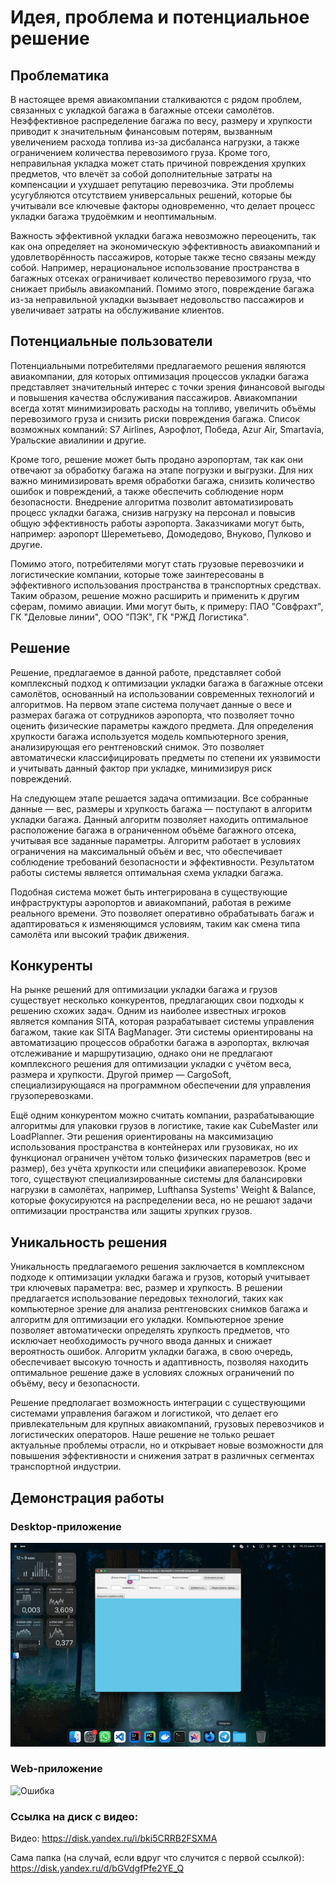 # Идея, проблема и потенциальное решение

## Проблематика

В настоящее время авиакомпании сталкиваются с рядом проблем, связанных с укладкой багажа в багажные отсеки самолётов. Неэффективное распределение багажа по весу, размеру и хрупкости приводит к значительным финансовым потерям, вызванным увеличением расхода топлива из-за дисбаланса нагрузки, а также ограничением количества перевозимого груза. Кроме того, неправильная укладка может стать причиной повреждения хрупких предметов, что влечёт за собой дополнительные затраты на компенсации и ухудшает репутацию перевозчика. Эти проблемы усугубляются отсутствием универсальных решений, которые бы учитывали все ключевые факторы одновременно, что делает процесс укладки багажа трудоёмким и неоптимальным. 

Важность эффективной укладки багажа невозможно переоценить, так как она определяет на экономическую эффективность авиакомпаний и удовлетворённость пассажиров, которые также тесно связаны между собой. Например, нерациональное использование пространства в багажных отсеках ограничивает количество перевозимого груза, что снижает прибыль авиакомпаний. Помимо этого, повреждение багажа из-за неправильной укладки вызывает недовольство пассажиров и увеличивает затраты на обслуживание клиентов.

## Потенциальные пользователи

Потенциальными потребителями предлагаемого решения являются авиакомпании, для которых оптимизация процессов укладки багажа представляет значительный интерес с точки зрения финансовой выгоды и повышения качества обслуживания пассажиров. Авиакомпании всегда хотят минимизировать расходы на топливо, увеличить объёмы перевозимого груза и снизить риски повреждения багажа. Список возможных компаний: S7 Airlines, Аэрофлот, Победа, Azur Air, Smartavia, Уральские авиалинии и другие.

Кроме того, решение может быть продано аэропортам, так как они отвечают за обработку багажа на этапе погрузки и выгрузки. Для них важно минимизировать время обработки багажа, снизить количество ошибок и повреждений, а также обеспечить соблюдение норм безопасности. Внедрение алгоритма позволит автоматизировать процесс укладки багажа, снизив нагрузку на персонал и повысив общую эффективность работы аэропорта. Заказчиками могут быть, например: аэропорт Шереметьево, Домодедово, Внуково, Пулково и другие.

Помимо этого, потребителями могут стать грузовые перевозчики и логистические компании, которые тоже заинтересованы в эффективного использования пространства в транспортных средствах. Таким образом, решение можно расширить и применить к другим сферам, помимо авиации. Ими могут быть, к примеру: ПАО "Совфрахт",
ГК "Деловые линии", ООО "ПЭК", ГК "РЖД Логистика".

## Решение

Решение, предлагаемое в данной работе, представляет собой комплексный подход к оптимизации укладки багажа в багажные отсеки самолётов, основанный на использовании современных технологий и алгоритмов. На первом этапе система получает данные о весе и размерах багажа от сотрудников аэропорта, что позволяет точно оценить физические параметры каждого предмета. Для определения хрупкости багажа используется модель компьютерного зрения, анализирующая его рентгеновский снимок. Это позволяет автоматически классифицировать предметы по степени их уязвимости и учитывать данный фактор при укладке, минимизируя риск повреждений.

На следующем этапе решается задача оптимизации. Все собранные данные — вес, размеры и хрупкость багажа — поступают в алгоритм укладки багажа. Данный алгоритм позволяет находить оптимальное расположение багажа в ограниченном объёме багажного отсека, учитывая все заданные параметры. Алгоритм работает в условиях ограничения на максимальный объём и вес, что обеспечивает соблюдение требований безопасности и эффективности. Результатом работы системы является оптимальная схема укладки багажа.

Подобная система может быть интегрирована в существующие инфраструктуры аэропортов и авиакомпаний, работая в режиме реального времени. Это позволяет оперативно обрабатывать багаж и адаптироваться к изменяющимся условиям, таким как смена типа самолёта или высокий трафик движения.

## Конкуренты

На рынке решений для оптимизации укладки багажа и грузов существует несколько конкурентов, предлагающих свои подходы к решению схожих задач. Одним из наиболее известных игроков является компания SITA, которая разрабатывает системы управления багажом, такие как SITA BagManager. Эти системы ориентированы на автоматизацию процессов обработки багажа в аэропортах, включая отслеживание и маршрутизацию, однако они не предлагают комплексного решения для оптимизации укладки с учётом веса, размера и хрупкости. Другой пример — CargoSoft, специализирующаяся на программном обеспечении для управления грузоперевозками. 

Ещё одним конкурентом можно считать компании, разрабатывающие алгоритмы для упаковки грузов в логистике, такие как CubeMaster или LoadPlanner. Эти решения ориентированы на максимизацию использования пространства в контейнерах или грузовиках, но их функционал ограничен учётом только физических параметров (вес и размер), без учёта хрупкости или специфики авиаперевозок. Кроме того, существуют специализированные системы для балансировки нагрузки в самолётах, например, Lufthansa Systems' Weight & Balance, которые фокусируются на распределении веса, но не решают задачи оптимизации пространства или защиты хрупких грузов.

## Уникальность решения

Уникальность предлагаемого решения заключается в комплексном подходе к оптимизации укладки багажа и грузов, который учитывает три ключевых параметра: вес, размер и хрупкость. В решении предлагается использование передовых технологий, таких как компьютерное зрение для анализа рентгеновских снимков багажа и алгоритм для оптимизации его укладки. Компьютерное зрение позволяет автоматически определять хрупкость предметов, что исключает необходимость ручного ввода данных и снижает вероятность ошибок. Алгоритм укладки багажа, в свою очередь, обеспечивает высокую точность и адаптивность, позволяя находить оптимальное решение даже в условиях сложных ограничений по объёму, весу и безопасности. 

Решение предполагает возможность интеграции с существующими системами управления багажом и логистикой, что делает его привлекательным для крупных авиакомпаний, грузовых перевозчиков и логистических операторов. Наше решение не только решает актуальные проблемы отрасли, но и открывает новые возможности для повышения эффективности и снижения затрат в различных сегментах транспортной индустрии.

## Демонстрация работы

### Desktop-приложение
![Ошибка](./rsc/desktop.gif)


### Web-приложение
![Ошибка](./rsc/web.gif)

### Ссылка на диск с видео:

Видео:
https://disk.yandex.ru/i/bki5CRRB2FSXMA

Сама папка (на случай, если вдруг что случится с первой ссылкой):
https://disk.yandex.ru/d/bGVdgfPfe2YE_Q